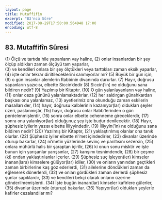 ```yaml
---
layout: page
title: Mutaffifîn
excerpt: "83'ncü Sûre"
modified: 2017-08-29T17:50:00.564948 17:00
encoding: utf-8
---
```


## 83. Mutaffifîn Sûresi

(1) Ölçü ve tartıda hile yapanların vay haline,
(2) onlar insanlardan bir şey ölçüp aldıkları zaman ölçüyü tam yaparlar,	
(3) ve kendileri onlara bir şey ölçtükleri veya tarttıkları zaman eksik yaparlar,
(4) işte onlar tekrar diriltileceklerini sanmıyorlar mı?
(5) Büyük bir gün için,
(6) o gün insanlar alemlerin Rabbinin divanında dururlar.
(7) Hayır, doğrusu sapanların yazıcısı, elbette Siccin’dedir
(8) Siccin(’in) ne olduğunu sana bildiren nedir?
(9) Yazılmış bir Kitaptır.
(10) O gün yalanlayanların vay haline,
(11) onlar ceza gününü yalanlamaktadırlar,
(12) her saldırgan günahkardan başkası onu yalanlamaz,
(13) ayetlerimiz ona okunduğu zaman eskilerin masalları der,
(14) hayır, doğrusu kalblerinin kazanıyor(lar) oldukları şeyler üzeri, paslanmıştır,
(15) hayır, doğrusu onlar Rabb'lerinden o gün perdelenmişlerdir,
(16) sonra onlar elbette cehenneme gireceklerdir,
(17) sonra onu yalanlıyor(lar) olduğunuz şey işte budur denilecektir.
(18) Hayır, şüphesiz iyilerin yazısı elbette İlliyyindedir.
(19) İlliyyin(’in) ne olduğunu sana bildiren nedir?
(20) Yazılmış bir Kitaptır,
(21) yaklaştırılmış olanlar ona tanık olurlar.
(22) Şüphesiz iyiler elbette ni’met içindedirler, 
(23) divanlar üzerinde oturup bakarlar,
(24) ni’metin yüzlerinde sevinç ve parıltısını sezersin,
(25) onlara mühürlü halis bir şaraptan içirilir,
(26) ki onun sonu misktir ve işte bunun için yarışanlar yarışsınlar,
(27) karışımı tesnimdendir,
(28) bir çeşme (ki) ondan yaklaştırılanlar içerler.
(29) Şüphesiz suç işleyen(ler) kimseler inanan(lara) kimselere gülüyor(lar) idiler,
(30) ve onların yanından geçtikleri zaman birbirlerine kaş göz ederlerdi,
(31) ailelerine döndükleri zaman da eğlenerek dönerlerdi,
(32) ve onları gördükleri zaman derlerdi şüphesiz şunlar sapıklardır,
(33) ve kendileri bekçi olarak onların üzerine gönderilmemişlerdi. 
(34) İşte bugün inanan(lar) kimseler kafirlere gülerler,
(35) divanlar üzerinde (oturup) bakarlar.
(36) Yapıyor(lar) oldukları şeylerle kafirler cezalandılar mı?





